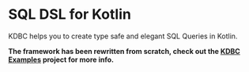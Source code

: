 # SQL DSL for Kotlin

KDBC helps you to create type safe and elegant SQL Queries in Kotlin.

**The framework has been rewritten from scratch, check out the [KDBC Examples](https://github.com/edvin/kdbc-examples) project for more info.**